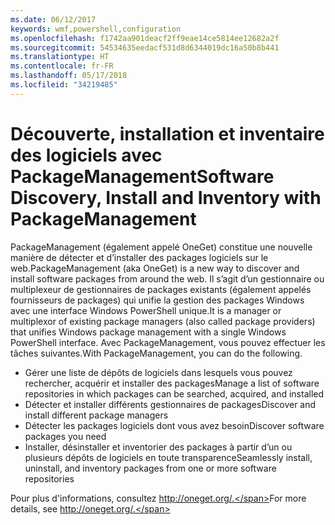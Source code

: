 ```yaml
---
ms.date: 06/12/2017
keywords: wmf,powershell,configuration
ms.openlocfilehash: f1742aa901deacf2ff9eae14ce5814ee12682a2f
ms.sourcegitcommit: 54534635eedacf531d8d6344019dc16a50b8b441
ms.translationtype: HT
ms.contentlocale: fr-FR
ms.lasthandoff: 05/17/2018
ms.locfileid: "34219485"
---
```

# <a name="software-discovery-install-and-inventory-with-packagemanagement"></a><span data-ttu-id="60d44-102">Découverte, installation et inventaire des logiciels avec PackageManagement</span><span class="sxs-lookup"><span data-stu-id="60d44-102">Software Discovery, Install and Inventory with PackageManagement</span></span>

<span data-ttu-id="60d44-103">PackageManagement (également appelé OneGet) constitue une nouvelle manière de détecter et d’installer des packages logiciels sur le web.</span><span class="sxs-lookup"><span data-stu-id="60d44-103">PackageManagement (aka OneGet) is a new way to discover and install software packages from around the web.</span></span> <span data-ttu-id="60d44-104">Il s’agit d’un gestionnaire ou multiplexeur de gestionnaires de packages existants (également appelés fournisseurs de packages) qui unifie la gestion des packages Windows avec une interface Windows PowerShell unique.</span><span class="sxs-lookup"><span data-stu-id="60d44-104">It is a manager or multiplexor of existing package managers (also called package providers) that unifies Windows package management with a single Windows PowerShell interface.</span></span> <span data-ttu-id="60d44-105">Avec PackageManagement, vous pouvez effectuer les tâches suivantes.</span><span class="sxs-lookup"><span data-stu-id="60d44-105">With PackageManagement, you can do the following.</span></span>

-   <span data-ttu-id="60d44-106">Gérer une liste de dépôts de logiciels dans lesquels vous pouvez rechercher, acquérir et installer des packages</span><span class="sxs-lookup"><span data-stu-id="60d44-106">Manage a list of software repositories in which packages can be searched, acquired, and installed</span></span>
-   <span data-ttu-id="60d44-107">Détecter et installer différents gestionnaires de packages</span><span class="sxs-lookup"><span data-stu-id="60d44-107">Discover and install different package managers</span></span>
-   <span data-ttu-id="60d44-108">Détecter les packages logiciels dont vous avez besoin</span><span class="sxs-lookup"><span data-stu-id="60d44-108">Discover software packages you need</span></span>
-   <span data-ttu-id="60d44-109">Installer, désinstaller et inventorier des packages à partir d’un ou plusieurs dépôts de logiciels en toute transparence</span><span class="sxs-lookup"><span data-stu-id="60d44-109">Seamlessly install, uninstall, and inventory packages from one or more software repositories</span></span>

<span data-ttu-id="60d44-110">Pour plus d'informations, consultez http://oneget.org/.</span><span class="sxs-lookup"><span data-stu-id="60d44-110">For more details, see http://oneget.org/.</span></span>
